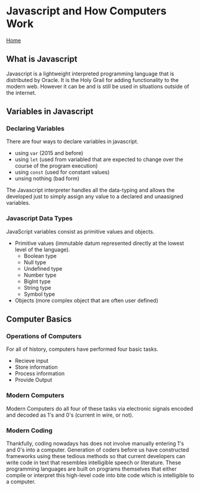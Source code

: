 # Javascript and How Computers Work

[Home](index.html)

## What is Javascript

Javascript is a lightweight interpreted programming language that is distributed by Oracle. It is the Holy Grail for adding functionality to the modern web. However it can be and is still be used in situations outside of the internet.

## Variables in Javascript

### Declaring Variables

There are four ways to declare variables in javascript.

- using `var` \(2015 and before)
- using `let` \(used from variabled that are expected to change over the course of the program execution)
- using `const` \(used for constant values)
- unsing nothing \(bad form)

The Javascript interpreter handles all the data-typing and allows the developed just to simply assign any value to a declared and unaasigned variables.

### Javascript Data Types

JavaScript variables consist as primitive values and objects.

- Primitive values (immutable datum represented directly at the lowest level of the language).
  - Boolean type
  - Null type
  - Undefined type
  - Number type
  - BigInt type
  - String type
  - Symbol type
- Objects (more complex object that are often user defined)

## Computer Basics

### Operations of Computers

For all of history, computers have performed four basic tasks.

- Recieve input
- Store information
- Process information
- Provide Output

### Modern Computers

Modern Computers do all four of these tasks via electronic signals encoded and decoded as 1's and 0's (current in wire, or not).

### Modern Coding

Thankfully, coding nowadays has does not involve manually entering 1's and 0's into a computer. Generation of coders before us have constructed frameworks using these tedious methods so that current developers can write code in text that resembles intelligible speech or literature. These programming languages are built on programs themselves that either compile or interpret this high-level code into bite code which is intelligible to a computer.